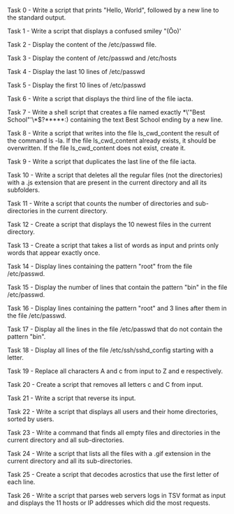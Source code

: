 Task 0 - Write a script that prints "Hello, World", followed by a new line to the standard output.

Task 1 - Write a script that displays a confused smiley "(Ôo)'

Task 2 - Display the content of the /etc/passwd file.

Task 3 - Display the content of /etc/passwd and /etc/hosts

Task 4 - Display the last 10 lines of /etc/passwd

Task 5 - Display the first 10 lines of /etc/passwd

Task 6 - Write a script that displays the third line of the file iacta.

Task 7 - Write a shell script that creates a file named exactly \*\\'"Best School"\'\\*$\?\*\*\*\*\*:) containing the text Best School ending by a new line.

Task 8 - Write a script that writes into the file ls_cwd_content the result of the command ls -la. If the file ls_cwd_content already exists, it should be overwritten. If the file ls_cwd_content does not exist, create it.

Task 9 - Write a script that duplicates the last line of the file iacta.

Task 10 - Write a script that deletes all the regular files (not the directories) with a .js extension that are present in the current directory and all its subfolders.

Task 11 - Write a script that counts the number of directories and sub-directories in the current directory.

Task 12 - Create a script that displays the 10 newest files in the current directory.

Task 13 - Create a script that takes a list of words as input and prints only words that appear exactly once.

Task 14 - Display lines containing the pattern "root" from the file /etc/passwd.

Task 15 - Display the number of lines that contain the pattern "bin" in the file /etc/passwd.

Task 16 - Display lines containing the pattern "root" and 3 lines after them in the file /etc/passwd.

Task 17 - Display all the lines in the file /etc/passwd that do not contain the pattern "bin".

Task 18 - Display all lines of the file /etc/ssh/sshd_config starting with a letter.

Task 19 - Replace all characters A and c from input to Z and e respectively.

Task 20 - Create a script that removes all letters c and C from input.

Task 21 - Write a script that reverse its input.

Task 22 - Write a script that displays all users and their home directories, sorted by users.

Task 23 - Write a command that finds all empty files and directories in the current directory and all sub-directories.

Task 24 - Write a script that lists all the files with a .gif extension in the current directory and all its sub-directories.

Task 25 - Create a script that decodes acrostics that use the first letter of each line.

Task 26 - Write a script that parses web servers logs in TSV format as input and displays the 11 hosts or IP addresses which did the most requests.